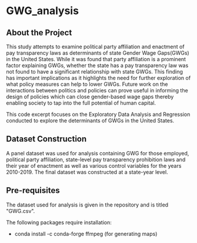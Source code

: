 # GWG_analysis
## About the Project

This study attempts to examine political party affiliation and enactment of pay transparency laws as determinants of state Gender Wage Gaps(GWGs) in the United States. While it was found that party affiliation is a prominent factor explaining GWGs, whether the state has a pay transparency law was not found to have a significant relationship with state GWGs. This finding has important implications as it highlights the need for further exploration of what policy measures can help to lower GWGs. Future work on the interactions between politics and policies can prove useful in informing the design of policies which can close gender-based wage gaps thereby enabling society to tap into the full potential of human capital.

This code excerpt focuses on the Exploratory Data Analysis and Regression conducted to explore the determinants of GWGs in the United States.

## Dataset Construction

A panel dataset was used for analysis containing GWG for those employed, political party affiliation, state-level pay transparency prohibition laws and their year of enactment as well as various control variables for the years 2010-2019. The final dataset was constructed at a state-year level. 


## Pre-requisites

The dataset used for analysis is given in the repository and is titled "GWG.csv".

The following packages require installation:
- conda install -c conda-forge ffmpeg (for generating maps)
